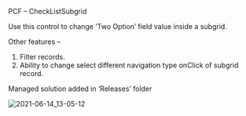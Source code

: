 PCF – CheckListSubgrid

Use this control to change ‘Two Option’ field value inside a subgrid.

Other features –
1. Filter records.
2. Ability to change select different navigation type onClick of subgrid record.

Managed solution added in ‘Releases’ folder

![2021-06-14_13-05-12](https://user-images.githubusercontent.com/22415225/121842371-e6c97580-cd12-11eb-82b3-39def48a03a2.gif)


